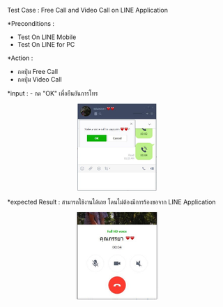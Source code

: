 

Test Case : Free Call and Video Call on LINE Application

*Preconditions :
  - Test On LINE Mobile
  - Test On LINE for PC

*Action :
  - กดปุ่ม Free Call
  - กดปุ่ม Video Call
  


*input : - กด "OK" เพื่อยืนยันการโทร
<p align="center">
  <img height="200" src="pic/Line-2.JPG">
</p>

*expected Result : สามารถใช้งานได้เลย โดนไม่ต้องมีการร้องขอจาก LINE Application
<p align="center">
  <img height="200" src="pic/LINE-3.JPG">
</p>
